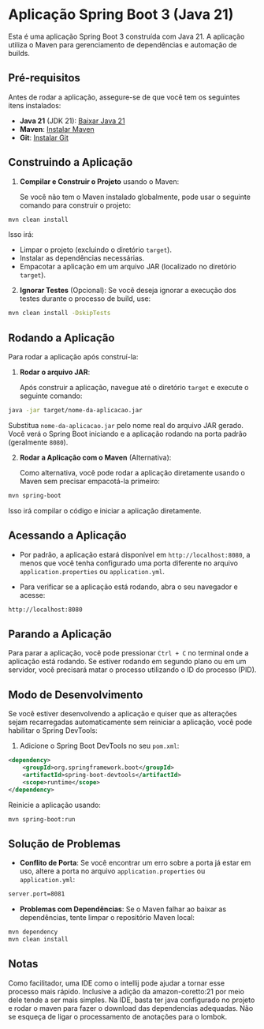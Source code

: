 # Aplicação Spring Boot 3 (Java 21)

Esta é uma aplicação Spring Boot 3 construída com Java 21. A aplicação utiliza o Maven para gerenciamento de
dependências e automação de builds.

## Pré-requisitos

Antes de rodar a aplicação, assegure-se de que você tem os seguintes itens instalados:

- **Java 21** (JDK 21): [Baixar Java 21](https://jdk.java.net/21/)
- **Maven**: [Instalar Maven](https://maven.apache.org/install.html)
- **Git**: [Instalar Git](https://git-scm.com/)

## Construindo a Aplicação

1. **Compilar e Construir o Projeto** usando o Maven:

   Se você não tem o Maven instalado globalmente, pode usar o seguinte comando para construir o projeto:

```bash
mvn clean install
```

Isso irá:

- Limpar o projeto (excluindo o diretório `target`).
- Instalar as dependências necessárias.
- Empacotar a aplicação em um arquivo JAR (localizado no diretório `target`).

2. **Ignorar Testes** (Opcional): Se você deseja ignorar a execução dos testes durante o processo de build, use:

```bash
mvn clean install -DskipTests
```

## Rodando a Aplicação

Para rodar a aplicação após construí-la:

1. **Rodar o arquivo JAR**:

   Após construir a aplicação, navegue até o diretório `target` e execute o seguinte comando:

```bash
java -jar target/nome-da-aplicacao.jar
```

Substitua `nome-da-aplicacao.jar` pelo nome real do arquivo JAR gerado. Você verá o Spring Boot iniciando e a aplicação
rodando na porta padrão (geralmente `8080`).

2. **Rodar a Aplicação com o Maven** (Alternativa):

   Como alternativa, você pode rodar a aplicação diretamente usando o Maven sem precisar empacotá-la primeiro:

```bash
mvn spring-boot
```

Isso irá compilar o código e iniciar a aplicação diretamente.

## Acessando a Aplicação

- Por padrão, a aplicação estará disponível em `http://localhost:8080`, a menos que você tenha configurado uma porta
  diferente no arquivo `application.properties` ou `application.yml`.

- Para verificar se a aplicação está rodando, abra o seu navegador e acesse:

```bash
http://localhost:8080
```

## Parando a Aplicação

Para parar a aplicação, você pode pressionar `Ctrl + C` no terminal onde a aplicação está rodando. Se estiver rodando em
segundo plano ou em um servidor, você precisará matar o processo utilizando o ID do processo (PID).

## Modo de Desenvolvimento

Se você estiver desenvolvendo a aplicação e quiser que as alterações sejam recarregadas automaticamente sem reiniciar a
aplicação, você pode habilitar o Spring DevTools:

1. Adicione o Spring Boot DevTools no seu `pom.xml`:

```xml
<dependency>
    <groupId>org.springframework.boot</groupId>
    <artifactId>spring-boot-devtools</artifactId>
    <scope>runtime</scope>
</dependency>
```

Reinicie a aplicação usando:

```bash
mvn spring-boot:run
```

## Solução de Problemas

- **Conflito de Porta**: Se você encontrar um erro sobre a porta já estar em uso, altere a porta no
  arquivo `application.properties` ou `application.yml`:

```bash
server.port=8081
```

- **Problemas com Dependências**: Se o Maven falhar ao baixar as dependências, tente limpar o repositório Maven local:

```bash
mvn dependency
mvn clean install
```

## Notas

Como facilitador, uma IDE como o intellij pode ajudar a tornar esse processo mais rápido. Inclusive a adição da
amazon-coretto:21 por meio dele tende a ser mais simples. Na IDE, basta ter java configurado no projeto
e rodar o maven para fazer o download das dependencias adequadas. Não se esqueça de ligar o processamento de anotações
para o lombok.
